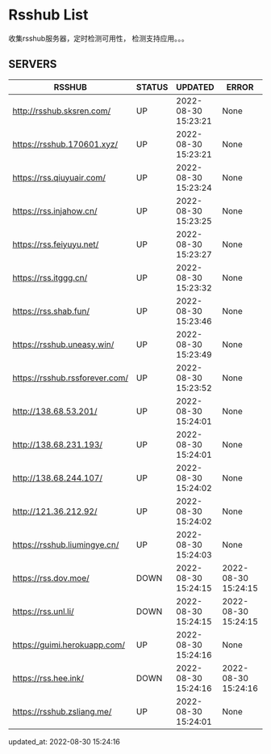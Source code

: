 # Rsshub List

收集rsshub服务器，定时检测可用性， 检测支持应用。。。


## SERVERS

|  RSSHUB   | STATUS  | UPDATED  | ERROR  | TWITTER |  
|  ----  | ----  | ----  | ----  | ---- |  
| http://rsshub.sksren.com/ | UP | 2022-08-30 15:23:21 | None |OK|  
| https://rsshub.170601.xyz/ | UP | 2022-08-30 15:23:21 | None |OK|  
| https://rss.qiuyuair.com/ | UP | 2022-08-30 15:23:24 | None ||  
| https://rss.injahow.cn/ | UP | 2022-08-30 15:23:25 | None ||  
| https://rss.feiyuyu.net/ | UP | 2022-08-30 15:23:27 | None ||  
| https://rss.itggg.cn/ | UP | 2022-08-30 15:23:32 | None ||  
| https://rss.shab.fun/ | UP | 2022-08-30 15:23:46 | None |OK|  
| https://rsshub.uneasy.win/ | UP | 2022-08-30 15:23:49 | None |OK|  
| https://rsshub.rssforever.com/ | UP | 2022-08-30 15:23:52 | None |OK|  
| http://138.68.53.201/ | UP | 2022-08-30 15:24:01 | None ||  
| http://138.68.231.193/ | UP | 2022-08-30 15:24:01 | None ||  
| http://138.68.244.107/ | UP | 2022-08-30 15:24:02 | None ||  
| http://121.36.212.92/ | UP | 2022-08-30 15:24:02 | None ||  
| https://rsshub.liumingye.cn/ | UP | 2022-08-30 15:24:03 | None ||  
| https://rss.dov.moe/ | DOWN | 2022-08-30 15:24:15 | 2022-08-30 15:24:15 |  
| https://rss.unl.li/ | DOWN | 2022-08-30 15:24:15 | 2022-08-30 15:24:15 |  
| https://guimi.herokuapp.com/ | UP | 2022-08-30 15:24:16 | None ||  
| https://rss.hee.ink/ | DOWN | 2022-08-30 15:24:16 | 2022-08-30 15:24:16 |  
| https://rsshub.zsliang.me/ | UP | 2022-08-30 15:24:01 | None |OK|  
  

updated_at: 2022-08-30 15:24:16  
